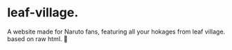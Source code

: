 # leaf-village.
A website made for Naruto fans, featuring all your hokages from leaf village.
based on raw html.
💫